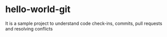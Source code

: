 # hello-world-git
It is a sample project to understand code check-ins, commits, pull requests and resolving conflicts
